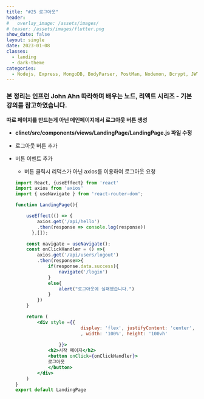 ```yaml
---
title: "#25 로그아웃"
header:
#   overlay_image: /assets/images/
# teaser: /assets/images/flutter.png
show_date: false
layout: single
date: 2023-01-08
classes:
  - landing
  - dark-theme
categories:
  - Nodejs, Express, MongoDB, BodyParser, PostMan, Nodemon, Bcrypt, JWT, Auth, React, React Router Dom, CORS, Proxy, Concurrently, Antd CSS, Redux, React Hooks
---
```


### 본 정리는 인프런 John Ahn 따라하며 배우는 노드, 리액트 시리즈 - 기본 강의를 참고하였습니다.

**따로 페이지를 만드는게 아닌 메인페이지에서 로그아웃 버튼 생성**

- **clinet/src/components/views/LandingPage/LandingPage.js 파일 수정**
- 로그아웃 버튼 추가
- 버튼 이벤트 추가
    - 버튼 클릭시 리덕스가 아닌 axios를 이용하여 로그아웃 요청
    
    ```jsx
    import React, {useEffect} from 'react'
    import axios from 'axios'
    import { useNavigate } from 'react-router-dom';
    
    function LandingPage(){
    
        useEffect(() => {
            axios.get('/api/hello')
            .then(response => console.log(response))
          },[]);
    
        const navigate = useNavigate();
        const onClickHandler = () =>{
            axios.get('/api/users/logout')
            .then(response=>{
                if(response.data.success){
                    navigate('/login')
                }
                else{
                    alert("로그아웃에 실패했습니다.")
                }
            })
        }
    
        return (
            <div style ={{
    						display: 'flex', justifyContent: 'center', alignItems:'center'
    						, width: '100%', height: '100vh'
    			
    				}}>
                <h2>시작 페이지</h2>
                <button onClick={onClickHandler}>
                로그아웃
                </button>
            </div>
        )
    }
    export default LandingPage
    ```
